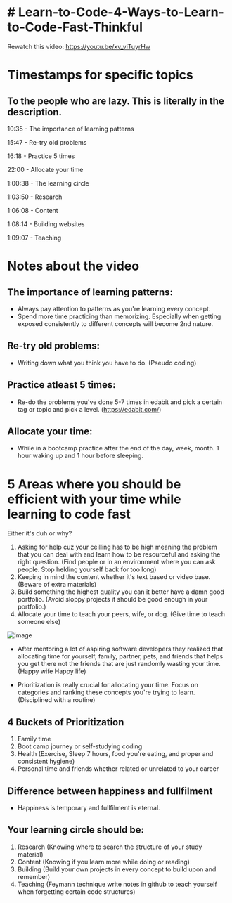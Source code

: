 **# Learn-to-Code-4-Ways-to-Learn-to-Code-Fast-Thinkful**
==========================================================
Rewatch this video: https://youtu.be/xv_viTuyrHw

**Timestamps for specific topics**
==================================
To the people who are lazy. This is literally in the description.
---------------------------------------------------------
10:35 - The importance of learning patterns

15:47 - Re-try old problems

16:18 - Practice 5 times 

22:00 - Allocate your time

1:00:38 - The learning circle

1:03:50 - Research

1:06:08 - Content 

1:08:14 - Building websites

1:09:07 - Teaching

**Notes about the video**
========================

**The importance of learning patterns:**
------------------------------------

- Always pay attention to patterns as you're learning every concept.
- Spend more time practicing than memorizing. Especially when getting exposed consistently to different concepts will become 2nd nature.

**Re-try old problems:**
---------------------

- Writing down what you think you have to do. (Pseudo coding)

Practice atleast 5 times:
-------------------------

- Re-do the problems you've done 5-7 times in edabit and pick a certain tag or topic and pick a level. (https://edabit.com/)

**Allocate your time:**
---------------------

- While in a bootcamp practice after the end of the day, week, month. 1 hour waking up and 1 hour before sleeping.

**5 Areas where you should be efficient with your time while learning to code fast**
====================================================================================

Either it's duh or why?
1. Asking for help cuz your ceilling has to be high meaning the problem that you can deal with and learn how to be resourceful and asking the right question. (Find people or in an environment where you can ask people. Stop helding yourself back for too long)
2. Keeping in mind the content whether it's text based or video base. (Beware of extra materials)
3. Build something the highest quality you can it better have a damn good portfolio. (Avoid sloppy projects it should be good enough in your portfolio.)
4. Allocate your time to teach your peers, wife, or dog. (Give time to teach someone else)
   
![image](https://github.com/JaritoThe3rd/Learn-to-Code-4-Ways-to-Learn-to-Code-Fast-Thinkful/assets/105878774/86b8b03a-d88d-47a4-ae4d-48b33b4b7e78)

- After mentoring a lot of aspiring software developers they realized that allocating time for yourself, family, partner, pets, and friends that helps you get there not the friends that are just randomly wasting your time. (Happy wife Happy life)

- Prioritization is really crucial for allocating your time. Focus on categories and ranking these concepts you're trying to learn. (Disciplined with a routine)

**4 Buckets of Prioritization**
--------------------------------

1. Family time
2. Boot camp journey or self-studying coding
3. Health (Exercise, Sleep 7 hours, food you're eating, and proper and consistent hygiene)
4. Personal time and friends whether related or unrelated to your career

**Difference between happiness and fullfilment**
-------------------------------------------------

- Happiness is temporary and fullfilment is eternal.

Your learning circle should be:
-----------------------------------

1. Research (Knowing where to search the structure of your study material)
2. Content (Knowing if you learn more while doing or reading)
3. Building (Build your own projects in every concept to build upon and remember)
4. Teaching (Feymann technique write notes in github to teach yourself when forgetting certain code structures)
